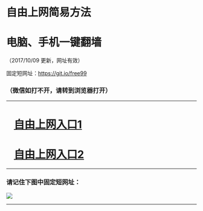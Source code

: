 ﻿# 自由上网简易方法

# 电脑、手机一键翻墙

（2017/10/09 更新，网址有效）

固定短网址：https://git.io/free99

### （微信如打不开，请转到浏览器打开）


***





# &nbsp;&nbsp; <a href="http://ft70321628.fwq-tz-1001.info/fwqtz01.html?t=100900114533 " target="_blank">自由上网入口1</a>
# &nbsp;&nbsp; <a href="http://ft1713927216.fwq-tz-1002.info/fwqtz02.html?t=100900118044 " target="_blank">自由上网入口2</a>
***

### 请记住下图中固定短网址：

<img src="https://s3-us-west-2.amazonaws.com/fwq-1001/yjfq-20170905okok.png" /> 


***

